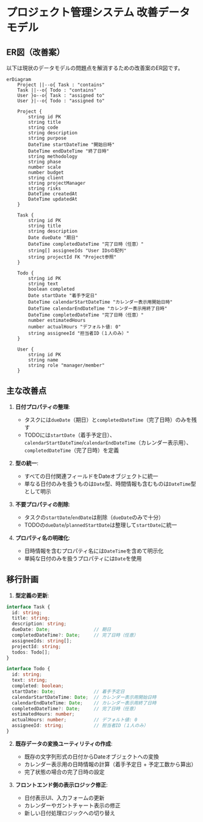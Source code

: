 # プロジェクト管理システム 改善データモデル

## ER図（改善案）

以下は現状のデータモデルの問題点を解消するための改善案のER図です。

```mermaid
erDiagram
    Project ||--o{ Task : "contains"
    Task ||--o{ Todo : "contains"
    User }o--o{ Task : "assigned to"
    User }|--o{ Todo : "assigned to"

    Project {
        string id PK
        string title
        string code
        string description
        string purpose
        DateTime startDateTime "開始日時"
        DateTime endDateTime "終了日時"
        string methodology
        string phase
        number scale
        number budget
        string client
        string projectManager
        string risks
        DateTime createdAt
        DateTime updatedAt
    }

    Task {
        string id PK
        string title
        string description
        Date dueDate "期日"
        DateTime completedDateTime "完了日時（任意）"
        string[] assigneeIds "User IDsの配列"
        string projectId FK "Project参照"
    }

    Todo {
        string id PK
        string text
        boolean completed
        Date startDate "着手予定日"
        DateTime calendarStartDateTime "カレンダー表示用開始日時"
        DateTime calendarEndDateTime "カレンダー表示用終了日時"
        DateTime completedDateTime "完了日時（任意）"
        number estimatedHours
        number actualHours "デフォルト値: 0"
        string assigneeId "担当者ID（１人のみ）"
    }

    User {
        string id PK
        string name
        string role "manager/member"
    }
```

## 主な改善点

1. **日付プロパティの整理**: 
   - タスクには`dueDate`（期日）と`completedDateTime`（完了日時）のみを残す
   - TODOには`startDate`（着手予定日）、`calendarStartDateTime`/`calendarEndDateTime`（カレンダー表示用）、`completedDateTime`（完了日時）を定義

2. **型の統一**: 
   - すべての日付関連フィールドをDateオブジェクトに統一
   - 単なる日付のみを扱うものは`Date`型、時間情報も含むものは`DateTime`型として明示

3. **不要プロパティの削除**: 
   - タスクの`startDate`/`endDate`は削除（`dueDate`のみで十分）
   - TODOの`dueDate`/`plannedStartDate`は整理して`startDate`に統一

4. **プロパティ名の明確化**:
   - 日時情報を含むプロパティ名には`DateTime`を含めて明示化
   - 単純な日付のみを扱うプロパティには`Date`を使用

## 移行計画

1. **型定義の更新**:
```typescript
interface Task {
  id: string;
  title: string;
  description: string;
  dueDate: Date;                // 期日
  completedDateTime?: Date;     // 完了日時（任意）
  assigneeIds: string[];
  projectId: string;
  todos: Todo[];
}

interface Todo {
  id: string;
  text: string;
  completed: boolean;
  startDate: Date;              // 着手予定日
  calendarStartDateTime: Date;  // カレンダー表示用開始日時
  calendarEndDateTime: Date;    // カレンダー表示用終了日時
  completedDateTime?: Date;     // 完了日時（任意）
  estimatedHours: number;
  actualHours: number;          // デフォルト値: 0
  assigneeId: string;           // 担当者ID（１人のみ）
}
```

2. **既存データの変換ユーティリティの作成**:
   - 既存の文字列形式の日付からDateオブジェクトへの変換
   - カレンダー表示用の日時情報の計算（着手予定日 + 予定工数から算出）
   - 完了状態の場合の完了日時の設定

3. **フロントエンド側の表示ロジック修正**:
   - 日付表示UI、入力フォームの更新
   - カレンダーやガントチャート表示の修正
   - 新しい日付処理ロジックへの切り替え 